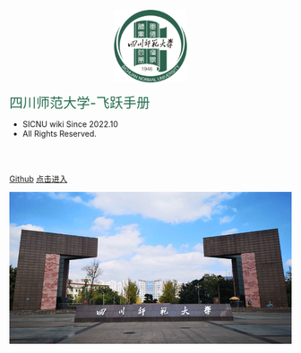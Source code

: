 
<!-- 图片 -->
<p align="center">
  <a href="https://sicnu-application.github.io/wiki-SICNU/#/">
    <img alt="docsify" src="src/sicnu校徽.png" height="130">
  </a>
</p>



<middle><font color="276E51"><font size = "5">四川师范大学-飞跃手册</font></font></middle>

- SICNU wiki Since 2022.10 
&nbsp;&nbsp;&nbsp; 
- All Rights Reserved.

<br>
<span id="busuanzi_container_site_pv" style='display:none'>
    👀 本站总访问量：<span id="busuanzi_value_site_pv"></span> 次
</span>
<span id="busuanzi_container_site_uv" style='display:none'>
    | 🚴‍♂️ 本站总访客数：<span id="busuanzi_value_site_uv"></span> 人
</span>
<br>

[Github](https://github.com/SICNU-Application/wiki-SICNU) [点击进入](./README)

<!-- [点击进入](./README.md) --> 
<!-- 添加背景图片 -->
![sicnu风景.jpeg](src/sicnu风景.png)
